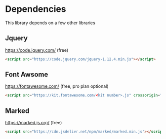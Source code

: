 # Dependencies
This library depends on a few other libraries
## Jquery
https://code.jquery.com/ (free)
```html
<script src="https://code.jquery.com/jquery-1.12.4.min.js"></script>
```
## Font Awsome
https://fontawesome.com/ (free, pro plan optional)
```html
<script src="https://kit.fontawesome.com/<kit number>.js" crossorigin="anonymous"></script>
```

## Marked
https://marked.js.org/ (free)
```html
<script src="https://cdn.jsdelivr.net/npm/marked/marked.min.js"></script>
```